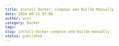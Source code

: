 ```yaml
---
title: Install Docker, Compose and Buildx Manually
date: 2024-08-11 07:06
author: arul
category: Docker
tags: 
slug: install-docker-compose-and-buildx-manually
status: published
---
```

